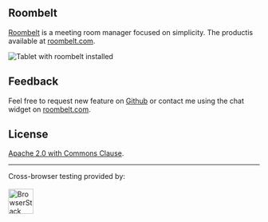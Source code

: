 ## Roombelt

[Roombelt](https://roombelt.com) is a meeting room manager focused on simplicity. The productis available at [roombelt.com](https://roombelt.com).

![Tablet with roombelt installed](https://roombelt.com/assets/img/tablet.png)

## Feedback

Feel free to request new feature on [Github](https://github.com/ziolko/roombelt/issues)
or contact me using the chat widget on [roombelt.com](https://roombelt.com).

## License
[Apache 2.0 with Commons Clause](https://raw.githubusercontent.com/ziolko/roombelt/master/LICENSE.txt). 

---

Cross-browser testing provided by: <br><br>
<a href="http://browserstack.com"><img height="50" src="https://i1.wp.com/www.diogonunes.com/blog/wp-content/uploads/2016/07/browserstack-logo.png?resize=840%2C276" alt="BrowserStack"></a>
